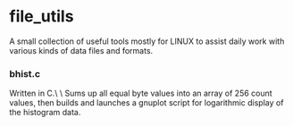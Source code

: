 # file_utils

A small collection of useful tools mostly for LINUX to assist daily work with various kinds of data files and formats.

### bhist.c
Written in C.\ \ Sums up all equal byte values into an array of 256 count values, then builds and launches a gnuplot script for logarithmic display of the histogram data.
